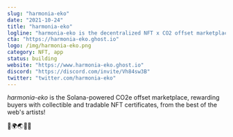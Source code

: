 ```yaml
---
slug: "harmonia-eko"
date: "2021-10-24"
title: "harmonia-eko"
logline: "harmonia-eko is the decentralized NFT x CO2 offset marketplace."
cta: "https://harmonia-eko.ghost.io"
logo: /img/harmonia-eko.png
category: NFT, app
status: building
website: "https://www.harmonia-eko.ghost.io"
discord: "https://discord.com/invite/Vh84sw3B"
twitter: "twitter.com/harmonia-eko"
---
```


_harmonia-eko_ is the Solana-powered CO2e offset marketplace, rewarding buyers with collectible and tradable NFT certificates, from the best of the web's artists!

🌳🌍🌏🌌😌
